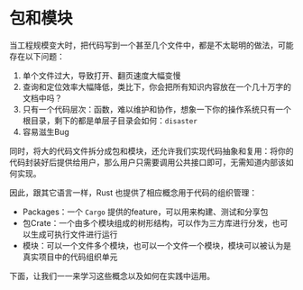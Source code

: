 # 包和模块

当工程规模变大时，把代码写到一个甚至几个文件中，都是不太聪明的做法，可能存在以下问题：
1. 单个文件过大，导致打开、翻页速度大幅变慢
2. 查询和定位效率大幅降低，类比下，你会把所有知识内容放在一个几十万字的文档中吗？
3. 只有一个代码层次：函数，难以维护和协作，想象一下你的操作系统只有一个根目录，剩下的都是单层子目录会如何：`disaster`
4. 容易滋生Bug

同时，将大的代码文件拆分成包和模块，还允许我们实现代码抽象和复用：将你的代码封装好后提供给用户，那么用户只需要调用公共接口即可，无需知道内部该如何实现。

因此，跟其它语言一样，Rust 也提供了相应概念用于代码的组织管理：
- Packages：一个 `Cargo` 提供的feature，可以用来构建、测试和分享包
- 包Crate：一个由多个模块组成的树形结构，可以作为三方库进行分发，也可以生成可执行文件进行运行
- 模块：可以一个文件多个模块，也可以一个文件一个模块，模块可以被认为是真实项目中的代码组织单元

下面，让我们一一来学习这些概念以及如何在实践中运用。
